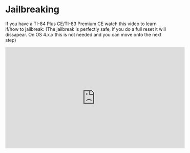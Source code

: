 # Jailbreaking
If you have a TI-84 Plus CE/TI-83 Premium CE watch this video to learn if/how to jailbreak:
(The jailbreak is perfectly safe, if you do a full reset it will dissapear. On OS 4.x.x this is not needed and you can move onto the next step)

<iframe width="560" height="315" src="https://www.youtube.com/embed/abB0ZEdQ1rs" title="YouTube video player" frameborder="0" allow="accelerometer; autoplay; clipboard-write; encrypted-media; gyroscope; picture-in-picture" allowfullscreen></iframe>